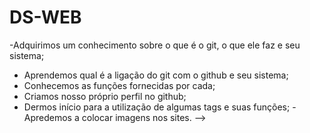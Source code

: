 # DS-WEB

-Adquirimos um conhecimento sobre o que é o git, o que ele faz e seu sistema; 
- Aprendemos qual é a ligação do git com o github e seu sistema; 
- Conhecemos as funções fornecidas por cada; 
- Criamos nosso próprio perfil no github; 
- Dermos início para a utilização de algumas tags e suas funções;
-Apredemos a colocar imagens nos sites.
-->

